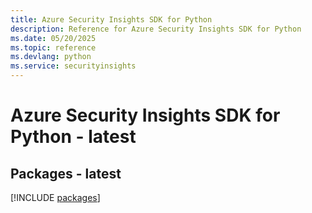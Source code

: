 ```yaml
---
title: Azure Security Insights SDK for Python
description: Reference for Azure Security Insights SDK for Python
ms.date: 05/20/2025
ms.topic: reference
ms.devlang: python
ms.service: securityinsights
---
```

# Azure Security Insights SDK for Python - latest
## Packages - latest
[!INCLUDE [packages](security-insights-index.md)]